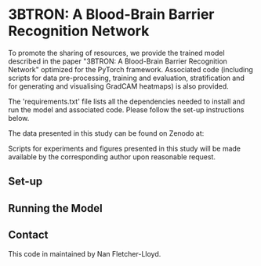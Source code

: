 # 3BTRON: A Blood-Brain Barrier Recognition Network

To promote the sharing of resources, we provide the trained model described in the paper "3BTRON: A Blood-Brain Barrier Recognition Network" optimized for the PyTorch framework. Associated code (including scripts for data pre-processing, training and evaluation, stratification and for generating and visualising GradCAM heatmaps) is also provided. 

The 'requirements.txt' file lists all the dependencies needed to install and run the model and associated code. Please follow the set-up instructions below.

The data presented in this study can be found on Zenodo at:

Scripts for experiments and figures presented in this study will be made available by the corresponding author upon reasonable request. 

## Set-up

## Running the Model

## Contact

This code in maintained by Nan Fletcher-Lloyd. 

